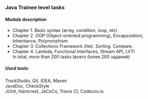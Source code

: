 ### Java Trainee level tasks

#### Module description
* Chapter 1. Basic syntax (array, condition, loop, etc) 
* Chapter 2. OOP (Object-oriented programming), Encapsulation, Inheritance, Polymorphism
* Chapter 3. Collections Framework (lite). Sorting. Compare.
* Chapter 4. Lambda, Functional Interfaces, Stream API, LVTI<br>
In total, more than 200 tasks (всего более 200 заданий)

##### Used tools:
TrackStudio, Git, IDEA, Maven <br>
JavaDoc, СheckStyle <br> 
JUnit, Hamcrest, JaCoCo, Travis CI, Codecov.io  
<br><br>

